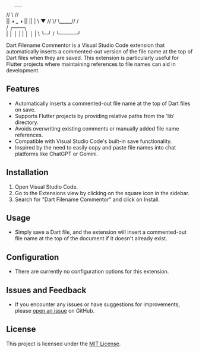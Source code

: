 
       ___
   //      \\   //\
  ||  ◑ _ ◑ ||  || |
  \\    ▼  //   \\/
   \\_____//
   /       \
  /  ╭───╮  \
  |  │    │  |
  |  │    │  |
  \  ╰─╯  /
   ╰─────╯


Dart Filename Commentor is a Visual Studio Code extension that automatically inserts a commented-out version of the file name at the top of Dart files when they are saved. This extension is particularly useful for Flutter projects where maintaining references to file names can aid in development.

## Features

- Automatically inserts a commented-out file name at the top of Dart files on save.
- Supports Flutter projects by providing relative paths from the 'lib' directory.
- Avoids overwriting existing comments or manually added file name references.
- Compatible with Visual Studio Code's built-in save functionality.
- Inspired by the need to easily copy and paste file names into chat platforms like ChatGPT or Gemini.

## Installation

1. Open Visual Studio Code.
2. Go to the Extensions view by clicking on the square icon in the sidebar.
3. Search for "Dart Filename Commentor" and click on Install.

## Usage

- Simply save a Dart file, and the extension will insert a commented-out file name at the top of the document if it doesn't already exist.

## Configuration

- There are currently no configuration options for this extension.

## Issues and Feedback

- If you encounter any issues or have suggestions for improvements, please [open an issue](https://github.com/yourusername/dart-filename-commentor/issues) on GitHub.

## License

This project is licensed under the [MIT License](LICENSE).
